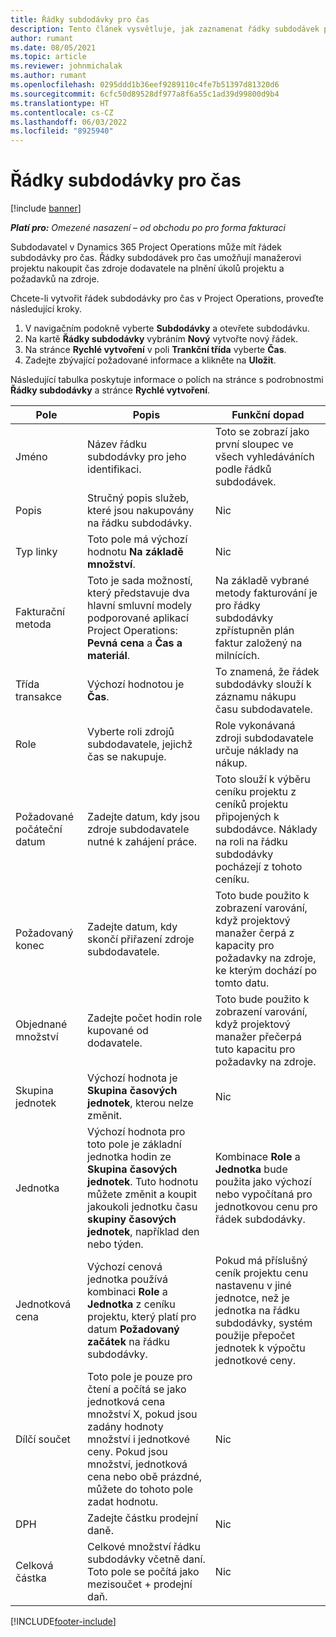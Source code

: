 ```yaml
---
title: Řádky subdodávky pro čas
description: Tento článek vysvětluje, jak zaznamenat řádky subdodávek pro čas a zaznamenat nákup času od dodavatelů.
author: rumant
ms.date: 08/05/2021
ms.topic: article
ms.reviewer: johnmichalak
ms.author: rumant
ms.openlocfilehash: 0295ddd1b36eef9289110c4fe7b51397d81320d6
ms.sourcegitcommit: 6cfc50d89528df977a8f6a55c1ad39d99800d9b4
ms.translationtype: HT
ms.contentlocale: cs-CZ
ms.lasthandoff: 06/03/2022
ms.locfileid: "8925940"
---
```

# <a name="subcontract-lines-for-time"></a>Řádky subdodávky pro čas

[!include [banner](../../includes/dataverse-preview.md)]

_**Platí pro:** Omezené nasazení – od obchodu po pro forma fakturaci_

Subdodavatel v Dynamics 365 Project Operations může mít řádek subdodávky pro čas. Řádky subdodávek pro čas umožňují manažerovi projektu nakoupit čas zdroje dodavatele na plnění úkolů projektu a požadavků na zdroje.

Chcete-li vytvořit řádek subdodávky pro čas v Project Operations, proveďte následující kroky.

1. V navigačním podokně vyberte **Subdodávky** a otevřete subdodávku.
2. Na kartě **Řádky subdodávky** vybráním **Nový** vytvořte nový řádek.
3. Na stránce **Rychlé vytvoření** v poli **Trankční třída** vyberte **Čas**.
4. Zadejte zbývající požadované informace a klikněte na **Uložit**.

  Následující tabulka poskytuje informace o polích na stránce s podrobnostmi **Řádky subdodávky** a stránce **Rychlé vytvoření**.

| **Pole** | **Popis** | **Funkční dopad** |
| --- | --- | --- |
| Jméno | Název řádku subdodávky pro jeho identifikaci. | Toto se zobrazí jako první sloupec ve všech vyhledáváních podle řádků subdodávek. |
| Popis | Stručný popis služeb, které jsou nakupovány na řádku subdodávky. |Nic |
| Typ linky |   Toto pole má výchozí hodnotu **Na základě množství**.| Nic |
| Fakturační metoda | Toto je sada možností, který představuje dva hlavní smluvní modely podporované aplikací Project Operations: **Pevná cena** a **Čas a materiál**. | Na základě vybrané metody fakturování je pro řádky subdodávky zpřístupněn plán faktur založený na milnících. |
| Třída transakce | Výchozí hodnotou je **Čas**. | To znamená, že řádek subdodávky slouží k záznamu nákupu času subdodavatele. |
| Role | Vyberte roli zdrojů subdodavatele, jejichž čas se nakupuje. | Role vykonávaná zdroji subdodavatele určuje náklady na nákup. |
| Požadované počáteční datum | Zadejte datum, kdy jsou zdroje subdodavatele nutné k zahájení práce. | Toto slouží k výběru ceníku projektu z ceníků projektu připojených k subdodávce. Náklady na roli na řádku subdodávky pocházejí z tohoto ceníku. |
| Požadovaný konec | Zadejte datum, kdy skončí přiřazení zdroje subdodavatele. | Toto bude použito k zobrazení varování, když projektový manažer čerpá z kapacity pro požadavky na zdroje, ke kterým dochází po tomto datu. |
| Objednané množství | Zadejte počet hodin role kupované od dodavatele. | Toto bude použito k zobrazení varování, když projektový manažer přečerpá tuto kapacitu pro požadavky na zdroje. |
| Skupina jednotek | Výchozí hodnota je **Skupina časových jednotek**, kterou nelze změnit. | Nic|
| Jednotka | Výchozí hodnota pro toto pole je základní jednotka hodin ze **Skupina časových jednotek**. Tuto hodnotu můžete změnit a koupit jakoukoli jednotku času **skupiny časových jednotek**, například den nebo týden. | Kombinace **Role** a **Jednotka** bude použita jako výchozí nebo vypočítaná pro jednotkovou cenu pro řádek subdodávky. |
| Jednotková cena | Výchozí cenová jednotka používá kombinaci **Role** a **Jednotka** z ceníku projektu, který platí pro datum **Požadovaný začátek** na řádku subdodávky. | Pokud má příslušný ceník projektu cenu nastavenu v jiné jednotce, než je jednotka na řádku subdodávky, systém použije přepočet jednotek k výpočtu jednotkové ceny. |
| Dílčí součet |    Toto pole je pouze pro čtení a počítá se jako jednotková cena množství X, pokud jsou zadány hodnoty množství i jednotkové ceny. Pokud jsou množství, jednotková cena nebo obě prázdné, můžete do tohoto pole zadat hodnotu. | Nic|
| DPH |   Zadejte částku prodejní daně. |Nic |
| Celková částka | Celkové množství řádku subdodávky včetně daní. Toto pole se počítá jako mezisoučet + prodejní daň.|Nic |

[!INCLUDE[footer-include](../../includes/footer-banner.md)]
